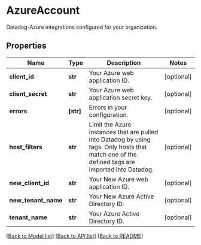 # AzureAccount

Datadog-Azure integrations configured for your organization.

## Properties

| Name                | Type      | Description                                                                                                                                    | Notes      |
| ------------------- | --------- | ---------------------------------------------------------------------------------------------------------------------------------------------- | ---------- |
| **client_id**       | **str**   | Your Azure web application ID.                                                                                                                 | [optional] |
| **client_secret**   | **str**   | Your Azure web application secret key.                                                                                                         | [optional] |
| **errors**          | **[str]** | Errors in your configuration.                                                                                                                  | [optional] |
| **host_filters**    | **str**   | Limit the Azure instances that are pulled into Datadog by using tags. Only hosts that match one of the defined tags are imported into Datadog. | [optional] |
| **new_client_id**   | **str**   | Your New Azure web application ID.                                                                                                             | [optional] |
| **new_tenant_name** | **str**   | Your New Azure Active Directory ID.                                                                                                            | [optional] |
| **tenant_name**     | **str**   | Your Azure Active Directory ID.                                                                                                                | [optional] |

[[Back to Model list]](README.md#documentation-for-models) [[Back to API list]](README.md#documentation-for-api-endpoints) [[Back to README]](README.md)
